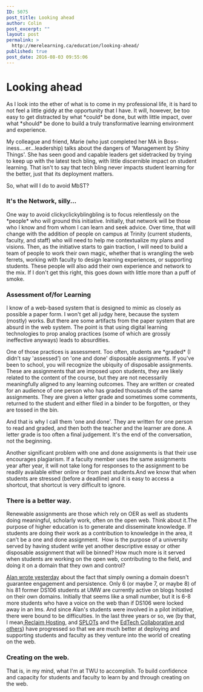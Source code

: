```yaml
---
ID: 5075
post_title: Looking ahead
author: Colin
post_excerpt: ""
layout: post
permalink: >
  http://merelearning.ca/education/looking-ahead/
published: true
post_date: 2016-08-03 09:55:06
---
```

<h1>Looking ahead</h1>
<p>As I look into the ether of what is to come in my professional life, it is hard to not feel a little giddy at the opportunity that I have. It will, however, be too easy to get distracted by what *could* be done, but with little impact, over what *should* be done to build a truly transformative learning environment and experience.</p>
<p>My colleague and friend, Marie (who just completed her MA in Boss-iness....er...leadership) talks about the dangers of 'Management by Shiny Things'. She has seen good and capable leaders get sidetracked by trying to keep up with the latest tech bling, with little discernible impact on student learning. That isn't to say that tech bling never impacts student learning for the better, just that its deployment matters.</p>
<p>So, what will I do to avoid MbST?</p>
<h3>It's the Network, silly...</h3>
<p>One way to avoid clickyclickyblingbling is to focus relentlessly on the *people* who will ground this initiative. Initially, that network will be those who I know and from whom I can learn and seek advice. Over time, that will change with the addition of people on campus at Trinity (current students, faculty, and staff) who will need to help me contextualize my plans and visions. Then, as the initiative starts to gain traction, I will need to build a team of people to work their own magic, whether that is wrangling the web ferrets, working with faculty to design learning experiences, or supporting students. These people will also add their own experience and network to the mix. If I don't get this right, this goes down with little more than a puff of smoke.</p>
<h3>Assessment of/for Learning</h3>
<p>I know of a web-based system that is designed to mimic as closely as possible a paper form. I won't get all judgy here, because the system (mostly) works. But there are some artifacts from the paper system that are absurd in the web system. The point is that using digital learning technologies to prop analog practices (some of which are grossly ineffective anyways) leads to absurdities.</p>
<p>One of those practices is assessment. Too often, students are *graded* (I didn't say 'assessed') on 'one and done' disposable assignments. If you've been to school, you will recognize the ubiquity of disposable assignments. These are assignments that are imposed upon students, they are likely related to the content of the course, but they are not necessarily meaningfully aligned to any learning outcomes. They are written or created for an audience of one person who has graded thousands of the same assignments. They are given a letter grade and sometimes some comments, returned to the student and either filed in a binder to be forgotten, or they are tossed in the bin.</p>
<p>And that is why I call them 'one and done'. They are written for one person to read and graded, and then both the teacher and the learner are done. A letter grade is too often a final judgement. It's the end of the conversation, not the beginning.</p>
<p>Another significant problem with one and done assignments is that their use encourages plagiarism. If a faculty member uses the same assignments year after year, it will not take long for responses to the assignment to be readily available either online or from past students.And we know that when students are stressed (before a deadline) and it is easy to access a shortcut, that shortcut is very difficult to ignore.</p>
<h3>There is a better way.</h3>
<p>Renewable assignments are those which rely on OER as well as students doing meaningful, scholarly work, often on the open web. Think about it.The purpose of higher education is to generate and disseminate knowledge. If students are doing their work as a contribution to knowledge in the area, it can't be a one and done assignment.&nbsp; How is the purpose of a university served by having student write yet another descriptive essay or other disposable assignment that will be binned? How much more is it served when students are working on the open web, contributing to the field, and doing it on a domain that they own and control?</p>
<p><a href="http://cogdogblog.com/2016/08/domains-own/" target="_blank">Alan wrote yesterday</a>&nbsp;about the fact that simply owning a domain doesn't guarantee engagement and persistence. Only 6 (or maybe 7, or maybe 8) of his 81 former DS106 students at UMW are currently active on blogs hosted on their own domains. Initially that seems like a small number, but it is 6-8 more students who have a voice on the web than if DS106 were locked away in an lms. And since Alan's students were involved in a pilot initiative, there were bound to be difficulties. In the last three years or so, we (by that, I mean<a href="http://reclaimhosting.com" target="_blank"> Reclaim Hosting</a>, and <a href="http://splot.ca" target="_blank">SPLOTs</a> and the <a href="http://bcopened.org/" target="_blank">EdTech Collaborative and others</a>) have progressed so that we are much better at deploying and supporting students and faculty as they venture into the world of creating on the web.</p>
<h3>Creating on the web.</h3>
<p>That is, in my mind, what I'm at TWU to accomplish. To build confidence and capacity for students and faculty to learn by and through creating on the web.</p>